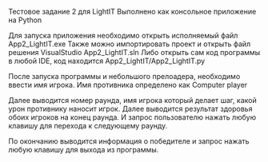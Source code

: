 Тестовое задание 2 для LightIT
Выполнено как консольное приложение на Python

Для запуска приложения необходимо открыть исполняемый файл App2_LightIT.exe
Также можно импортировать проект и открыть файл решения VisualStudio App2_LightIT.sln
Либо открыть сам код программы в любой IDE, код находится App2_LightIT/App2_LightIT.py

После запуска программы и небольшого прелоадера, необходимо ввести имя игрока.
Имя противника определено как Computer player

Далее выводится номер раунда, имя игрока который делает шаг, какой урон противнику наносит игрок.
Далее выводится результат здоровья обоих игроков на конец раунда.
И запрос пользователю нажать любую клавишу для перехода к следующему раунду.

По окончанию выводится информация о победителе и запрос нажать любую клавишу для выхода из программы.
